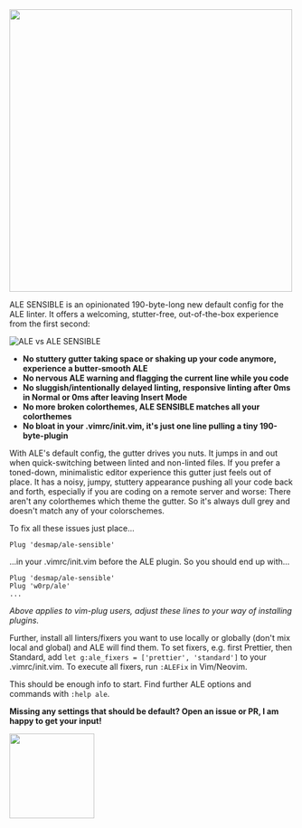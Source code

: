 <img src='https://user-images.githubusercontent.com/43666255/50660194-3c749200-0f9f-11e9-8668-520662ae79d0.png' width=500/>

ALE SENSIBLE is an opinionated 190-byte-long new default config for the ALE linter. It offers a welcoming, stutter-free, out-of-the-box experience from the first second:

![ALE vs ALE SENSIBLE](https://user-images.githubusercontent.com/43666255/50661068-3df38980-0fa2-11e9-8a6c-e657232484db.png)

- **No stuttery gutter taking space or shaking up your code anymore, experience a butter-smooth ALE**
- **No nervous ALE warning and flagging the current line while you code**
- **No sluggish/intentionally delayed linting, responsive linting after 0ms in Normal or 0ms after leaving Insert Mode** 
- **No more broken colorthemes, ALE SENSIBLE matches all your colorthemes**
- **No bloat in your .vimrc/init.vim, it's just one line pulling a tiny 190-byte-plugin**

With ALE's default config, the gutter drives you nuts. It jumps in and out when quick-switching between linted and non-linted files. If you prefer a toned-down, minimalistic editor experience this gutter just feels out of place. It has a noisy, jumpy, stuttery appearance pushing all your code back and forth, especially if you are coding on a remote server and worse: There aren't any colorthemes which theme the gutter. So it's always dull grey and doesn't match any of your colorschemes. 

To fix all these issues just place...

```
Plug 'desmap/ale-sensible'
```
...in your .vimrc/init.vim before the ALE plugin. So you should end up with...
```
Plug 'desmap/ale-sensible'
Plug 'w0rp/ale'
...
```
_Above applies to vim-plug users, adjust these lines to your way of installing plugins._

Further, install all linters/fixers you want to use locally or globally (don't mix local and global) and ALE will find them. To set fixers, e.g. first Prettier, then Standard, add `let g:ale_fixers = ['prettier', 'standard']` to your .vimrc/init.vim. To execute all fixers, run `:ALEFix` in Vim/Neovim.

This should be enough info to start. Find further ALE options and commands with `:help ale`.

**Missing any settings that should be default? Open an issue or PR, I am happy to get your input!**

<img src='https://user-images.githubusercontent.com/43666255/50661376-413b4500-0fa3-11e9-9bd4-7248514f576a.png' width=150/>
